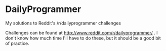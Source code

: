 DailyProgrammer
===============

My solutions to Reddit's /r/dailyprogrammer challenges

Challenges can be found at http://www.reddit.com/r/dailyprogrammer/ . I don't know how much time I'll have to do these, but it should be a good bit of practice.
